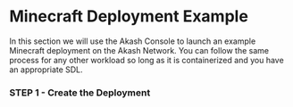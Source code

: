 # Minecraft Deployment Example

In this section we will use the Akash Console to launch an example Minecraft deployment on the Akash Network. You can follow the same process for any other workload so long as it is containerized and you have an appropriate SDL.

### STEP 1 - Create the Deployment

